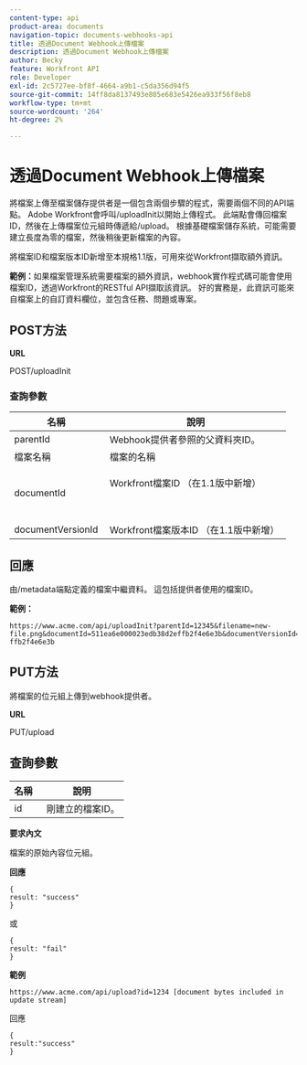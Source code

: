 ```yaml
---
content-type: api
product-area: documents
navigation-topic: documents-webhooks-api
title: 透過Document Webhook上傳檔案
description: 透過Document Webhook上傳檔案
author: Becky
feature: Workfront API
role: Developer
exl-id: 2c5727ee-bf8f-4664-a9b1-c5da356d94f5
source-git-commit: 14ff8da8137493e805e683e5426ea933f56f8eb8
workflow-type: tm+mt
source-wordcount: '264'
ht-degree: 2%

---
```



# 透過Document Webhook上傳檔案

將檔案上傳至檔案儲存提供者是一個包含兩個步驟的程式，需要兩個不同的API端點。 Adobe Workfront會呼叫/uploadInit以開始上傳程式。 此端點會傳回檔案ID，然後在上傳檔案位元組時傳遞給/upload。 根據基礎檔案儲存系統，可能需要建立長度為零的檔案，然後稍後更新檔案的內容。

將檔案ID和檔案版本ID新增至本規格1.1版，可用來從Workfront擷取額外資訊。

**範例：**&#x200B;如果檔案管理系統需要檔案的額外資訊，webhook實作程式碼可能會使用檔案ID，透過Workfront的RESTful API擷取該資訊。 好的實務是，此資訊可能來自檔案上的自訂資料欄位，並包含任務、問題或專案。

## POST方法

**URL**

POST/uploadInit

### 查詢參數

<table style="table-layout:auto"> 
 <col> 
 <col> 
 <thead> 
  <tr> 
   <th>名稱 </th> 
   <th>說明</th> 
  </tr> 
 </thead> 
 <tbody> 
  <tr> 
   <td>parentId </td> 
   <td>Webhook提供者參照的父資料夾ID。</td> 
  </tr> 
  <tr> 
   <td>檔案名稱 </td> 
   <td>檔案的名稱</td> 
  </tr> 
  <tr> 
   <td>documentId</td> 
   <td> <p>Workfront檔案ID （在1.1版中新增）</p> <p> </p> </td> 
  </tr> 
  <tr> 
   <td>documentVersionId </td> 
   <td>Workfront檔案版本ID （在1.1版中新增） </td> 
  </tr> 
 </tbody> 
</table>

## 回應

由/metadata端點定義的檔案中繼資料。 這包括提供者使用的檔案ID。

**範例：**

```
https://www.acme.com/api/uploadInit?parentId=12345&filename=new-file.png&documentId=511ea6e000023edb38d2effb2f4e6e3b&documentVersionId=511ea6e000023edb38d2e ffb2f4e6e3b
```

## PUT方法

將檔案的位元組上傳到webhook提供者。

**URL**

PUT/upload

## 查詢參數

| 名稱  | 說明 |
|---|---|
| id  |  剛建立的檔案ID。 |


**要求內文**

檔案的原始內容位元組。

**回應**

```
{
result: "success"
}
```

或

```
{
result: "fail"
}
```

**範例**

`https://www.acme.com/api/upload?id=1234 [document bytes included in update stream]`

回應

```
{
result:"success"
}
```
